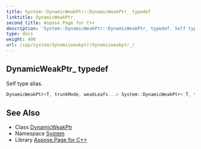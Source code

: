 ```yaml
---
title: System::DynamicWeakPtr::DynamicWeakPtr_ typedef
linktitle: DynamicWeakPtr_
second_title: Aspose.Page for C++
description: 'System::DynamicWeakPtr::DynamicWeakPtr_ typedef. Self type alias in C++.'
type: docs
weight: 400
url: /cpp/system/dynamicweakptr/dynamicweakptr_/
---
```

## DynamicWeakPtr_ typedef


Self type alias.

```cpp
DynamicWeakPtr<T, trunkMode, weakLeafs...> System::DynamicWeakPtr< T, trunkMode, weakLeafs >::DynamicWeakPtr_
```

## See Also

* Class [DynamicWeakPtr](../)
* Namespace [System](../../)
* Library [Aspose.Page for C++](../../../)

